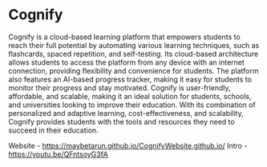 # Cognify
 Cognify is a cloud-based learning platform that empowers students to reach their full potential by automating various learning techniques, such as flashcards, spaced repetition, and self-testing. Its cloud-based architecture allows students to access the platform from any device with an internet connection, providing flexibility and convenience for students. The platform also features an AI-based progress tracker, making it easy for students to monitor their progress and stay motivated. Cognify is user-friendly, affordable, and scalable, making it an ideal solution for students, schools, and universities looking to improve their education. With its combination of personalized and adaptive learning, cost-effectiveness, and scalability, Cognify provides students with the tools and resources they need to succeed in their education.

Website - https://maybetarun.github.io/CognifyWebsite.github.io/
Intro - https://youtu.be/QFntsoyG3fA
